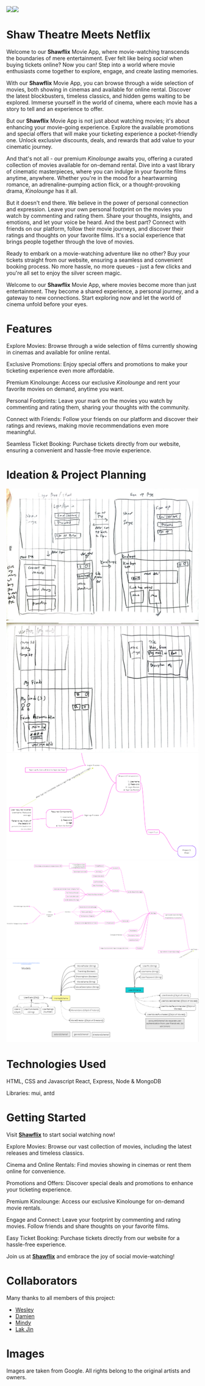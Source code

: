 <img src="https://www.nex.com.sg/Image/Thumbnail?filename=yi1ZtjIePrhMWfPK1n6k3QgDZa79otKZdZwRtcBzFUEhuKlXn0LQv2g3KeYxl3p3&width=500&height=500" width="400"><img src="https://www.citypng.com/public/uploads/preview/-11594687246vzsjesy7bd.png" width="400">

# Shaw Theatre Meets Netflix

Welcome to our **Shawflix** Movie App, where movie-watching transcends the boundaries of mere entertainment. Ever felt like being _social_ when buying tickets online? Now you can! Step into a world where movie enthusiasts come together to explore, engage, and create lasting memories.

With our **Shawflix** Movie App, you can browse through a wide selection of movies, both showing in cinemas and available for online rental. Discover the latest blockbusters, timeless classics, and hidden gems waiting to be explored. Immerse yourself in the world of cinema, where each movie has a story to tell and an experience to offer.

But our **Shawflix** Movie App is not just about watching movies; it's about enhancing your movie-going experience. Explore the available promotions and special offers that will make your ticketing experience a pocket-friendly one. Unlock exclusive discounts, deals, and rewards that add value to your cinematic journey.

And that's not all - our premium _Kinolounge_ awaits you, offering a curated collection of movies available for on-demand rental. Dive into a vast library of cinematic masterpieces, where you can indulge in your favorite films anytime, anywhere. Whether you're in the mood for a heartwarming romance, an adrenaline-pumping action flick, or a thought-provoking drama, _Kinolounge_ has it all.

But it doesn't end there. We believe in the power of personal connection and expression. Leave your own personal footprint on the movies you watch by commenting and rating them. Share your thoughts, insights, and emotions, and let your voice be heard. And the best part? Connect with friends on our platform, follow their movie journeys, and discover their ratings and thoughts on your favorite films. It's a social experience that brings people together through the love of movies.

Ready to embark on a movie-watching adventure like no other? Buy your tickets straight from our website, ensuring a seamless and convenient booking process. No more hassle, no more queues - just a few clicks and you're all set to enjoy the silver screen magic.

Welcome to our **Shawflix** Movie App, where movies become more than just entertainment. They become a shared experience, a personal journey, and a gateway to new connections. Start exploring now and let the world of cinema unfold before your eyes.

# Features

Explore Movies: Browse through a wide selection of films currently showing in cinemas and available for online rental.

Exclusive Promotions: Enjoy special offers and promotions to make your ticketing experience even more affordable.

Premium Kinolounge: Access our exclusive _Kinolounge_ and rent your favorite movies on demand, anytime you want.

Personal Footprints: Leave your mark on the movies you watch by commenting and rating them, sharing your thoughts with the community.

Connect with Friends: Follow your friends on our platform and discover their ratings and reviews, making movie recommendations even more meaningful.

Seamless Ticket Booking: Purchase tickets directly from our website, ensuring a convenient and hassle-free movie experience.

# Ideation & Project Planning

![wireframe1](./public/Wireframe1.jpg)
![wireframe1](./public/Wireframe2.jpg)
![wireframe3](./public/Wireframe3.png)
![wireframe4](./public/Wireframe4.png)
![modeldraft](./public/DataModelsDraft.png)

# Technologies Used

HTML, CSS and Javascript
React, Express, Node & MongoDB

Libraries: mui, antd

# Getting Started

Visit [**Shawflix**](https://shawflix.onrender.com) to start social watching now!

Explore Movies: Browse our vast collection of movies, including the latest releases and timeless classics.

Cinema and Online Rentals: Find movies showing in cinemas or rent them online for convenience.

Promotions and Offers: Discover special deals and promotions to enhance your ticketing experience.

Premium Kinolounge: Access our exclusive Kinolounge for on-demand movie rentals.

Engage and Connect: Leave your footprint by commenting and rating movies. Follow friends and share thoughts on your favorite films.

Easy Ticket Booking: Purchase tickets directly from our website for a hassle-free experience.

Join us at [**Shawflix**](https://shawflix.onrender.com) and embrace the joy of social movie-watching!

# Collaborators

Many thanks to all members of this project:

- [Wesley](https://github.com/genotabby)
- [Damien](https://github.com/damienchoojl)
- [Mindy](https://github.com/mindytyj)
- [Lak Jin](https://github.com/rakuj1n)

# Images

Images are taken from Google. All rights belong to the original artists and owners.
